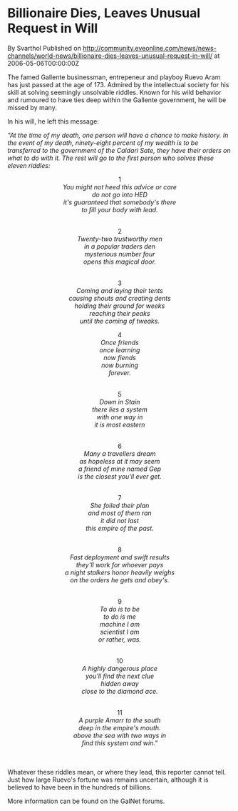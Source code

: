 # Billionaire Dies, Leaves Unusual Request in Will
By Svarthol
Published on http://community.eveonline.com/news/news-channels/world-news/billionaire-dies-leaves-unusual-request-in-will/ at 2006-05-06T00:00:00Z

The famed Gallente businessman, entrepeneur and playboy Ruevo Aram has just passed at the age of 173. Admired by the intellectual society for his skill at solving seemingly unsolvable riddles. Known for his wild behavior and rumoured to have ties deep within the Gallente government, he will be missed by many.  
  
In his will, he left this message:  
  
_"At the time of my death, one person will have a chance to make history. In the event of my death, ninety-eight percent of my wealth is to be transferred to the government of the Caldari Sate, they have their orders on what to do with it. The rest will go to the first person who solves these eleven riddles:_

<center>
1<i><br>
You might not heed this advice or care<br>
do not go into HED<br>
it's guaranteed that somebody's there<br>
to fill your body with lead.</i><br><br>

2<i><br>
Twenty-two trustworthy men<br>
in a popular traders den<br>
mysterious number four<br>
opens this magical door.</i><br><br>

3<i><br>
Coming and laying their tents<br>
causing shouts and creating dents<br>
holding their ground for weeks<br>
reaching their peaks<br>
until the coming of tweaks.</i><br>

4<i><br>
Once friends<br>
once learning<br>
now fiends<br>
now burning<br>
forever.</i><br><br>

5<i><br>
Down in Stain<br>
there lies a system<br>
with one way in<br>
it is most eastern</i><br><br>

6<i><br>
Many a travellers dream<br>
as hopeless at it may seem<br>
a friend of mine named Gep<br>
is the closest you'll ever get.</i><br><br>

7<i><br>
She foiled their plan<br>
and most of them ran<br>
it did not last<br>
this empire of the past.</i><br><br>

8<i><br>
Fast deployment and swift results<br>
they'll work for whoever pays<br>
a night stalkers honor heavily weighs<br>
on the orders he gets and obey's.</i><br><br>

9<i><br>
To do is to be<br>
to do is me<br>
machine I am<br>
scientist I am<br>
or rather, was.</i><br><br>

10<i><br>
A highly dangerous place<br>
you'll find the next clue<br>
hidden away<br>
close to the diamond ace.</i><br><br>

11<i><br>
A purple Amarr to the south<br>
deep in the empire's mouth.<br>
above the sea with two ways in<br>
find this system and win."</i><br><br><br>
</center>Whatever these riddles mean, or where they lead, this reporter cannot tell. Just how large Ruevo's fortune was remains uncertain, although it is believed to have been in the hundreds of billions.   
  
More information can be found on the GalNet forums. 
